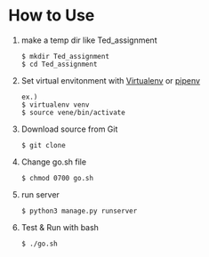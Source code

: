 # How to Use
1. make a temp dir like Ted_assignment  
    ```
    $ mkdir Ted_assignment   
    $ cd Ted_assignment
    ```

3. Set virtual envitonment with [Virtualenv](https://virtualenv.pypa.io/en/stable/) or [pipenv](https://github.com/pypa/pipenv)  
    ```
    ex.)  
    $ virtualenv venv  
    $ source vene/bin/activate  
    ```

4. Download source from Git  
    ```
    $ git clone 
     ```

5. Change go.sh file
    ```
    $ chmod 0700 go.sh
    ```

6. run server  
    ```
    $ python3 manage.py runserver
    ```

7. Test & Run with bash  
    ```
    $ ./go.sh
    ```

